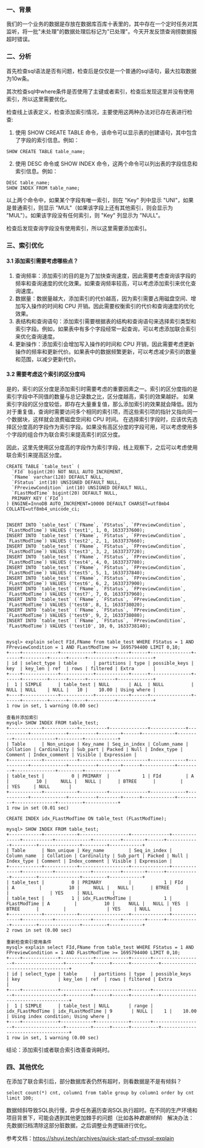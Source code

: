 
### 一、背景
 我们的一个业务的数据是存放在数据库百库十表里的，其中存在一个定时任务对其监听，将一批"未处理"的数据处理后标记为"已处理"。今天开发反馈查询捞数据报超时错误。

### 二、分析
首先检查sql语法是否有问题，检查后是仅仅是一个普通的sql语句，最大拉取数据为10w条。

其次检查sql中where条件是否使用了主键或者索引，检查后发现这里并没有使用索引，所以这里需要优化。

检查线上该表定义，检查添加索引情况，主要使用这两种办法对已存在表进行检查:
1. 使用 SHOW CREATE TABLE 命令，该命令可以显示表的创建语句，其中包含了字段的索引信息。例如：
```
SHOW CREATE TABLE table_name;
```
2. 使用 DESC 命令或 SHOW INDEX 命令，这两个命令可以列出表的字段信息和索引信息。例如：
```
DESC table_name;
SHOW INDEX FROM table_name;
```
以上两个命令中，如果某个字段有唯一索引，则在 "Key" 列中显示 "UNI"，如果是普通索引，则显示 "MUL"（如果该字段上还有其他索引，则会显示为 "MUL"）。如果该字段没有任何索引，则 "Key" 列显示为 "NULL"。

检查后发现查询字段没有使用索引，所以这里需要添加索引。

### 三、索引优化
#### 3.1 添加索引需要考虑哪些点？
1. 查询频率：添加索引的目的是为了加快查询速度，因此需要考虑查询该字段的频率和查询速度的优化效果。如果查询频率较高，可以考虑添加索引来优化查询速度。
2. 数据量：数据量越大，添加索引的代价越高，因为索引需要占用磁盘空间、增加写入操作的时间和 CPU 开销。因此需要权衡索引的代价和查询速度的优化效果。
3. 表结构和查询语句：添加索引需要根据表的结构和查询语句来选择索引类型和索引字段。例如，如果表中有多个字段经常一起查询，可以考虑添加联合索引来优化查询速度。
4. 更新操作：添加索引会增加写入操作的时间和 CPU 开销，因此需要考虑更新操作的频率和更新代价。如果表中的数据频繁更新，可以考虑减少索引的数量和范围，以减少更新代价。

#### 3.2 需要考虑这个索引的区分度吗
是的，索引的区分度是添加索引时需要考虑的重要因素之一。索引的区分度指的是索引字段中不同值的数量与总记录数之比，区分度越高，索引的效果越好。
如果索引字段的区分度较低，即存在大量重复值，那么添加索引的效果就会降低。因为对于重复值，查询时需要访问多个相同的索引项，而这些索引项的指针又指向同一个数据块，这样就会浪费磁盘空间和 CPU 时间。
在选择索引字段时，应该优先选择区分度高的字段作为索引字段。如果没有高区分度的字段可用，可以考虑使用多个字段的组合作为联合索引来提高索引的区分度。

因此，这里先使用区分度高的字段作为索引字段，线上观察下，之后可以考虑使用联合索引来提高区分度。
```
CREATE TABLE `table_test` (
  `FId` bigint(20) NOT NULL AUTO_INCREMENT,
  `FName` varchar(128) DEFAULT NULL,
  `FStatus` int(10) UNSIGNED DEFAULT NULL,
  `FPreviewCondition` int(10) UNSIGNED DEFAULT NULL,
  `FLastModTime` bigint(20) DEFAULT NULL,
  PRIMARY KEY (`FId`)
) ENGINE=InnoDB AUTO_INCREMENT=10000 DEFAULT CHARSET=utf8mb4 COLLATE=utf8mb4_unicode_ci;


INSERT INTO `table_test` (`FName`, `FStatus`, `FPreviewCondition`, `FLastModTime`) VALUES ('test1', 1, 0, 1633737600);
INSERT INTO `table_test` (`FName`, `FStatus`, `FPreviewCondition`, `FLastModTime`) VALUES ('test2', 2, 1, 1633737660);
INSERT INTO `table_test` (`FName`, `FStatus`, `FPreviewCondition`, `FLastModTime`) VALUES ('test3', 3, 2, 1633737720);
INSERT INTO `table_test` (`FName`, `FStatus`, `FPreviewCondition`, `FLastModTime`) VALUES ('test4', 4, 0, 1633737780);
INSERT INTO `table_test` (`FName`, `FStatus`, `FPreviewCondition`, `FLastModTime`) VALUES ('test5', 5, 1, 1633737840);
INSERT INTO `table_test` (`FName`, `FStatus`, `FPreviewCondition`, `FLastModTime`) VALUES ('test6', 6, 2, 1633737900);
INSERT INTO `table_test` (`FName`, `FStatus`, `FPreviewCondition`, `FLastModTime`) VALUES ('test7', 7, 0, 1633737960);
INSERT INTO `table_test` (`FName`, `FStatus`, `FPreviewCondition`, `FLastModTime`) VALUES ('test8', 8, 1, 1633738020);
INSERT INTO `table_test` (`FName`, `FStatus`, `FPreviewCondition`, `FLastModTime`) VALUES ('test9', 9, 2, 1633738080);
INSERT INTO `table_test` (`FName`, `FStatus`, `FPreviewCondition`, `FLastModTime`) VALUES ('test10', 10, 0, 1633738140);


mysql> explain select FId,FName from table_test WHERE FStatus = 1 AND FPreviewCondition = 1 AND FLastModTime >= 1695794400 LIMIT 0,10;
+----+-------------+------------+------------+------+---------------+------+---------+------+------+----------+-------------+
| id | select_type | table      | partitions | type | possible_keys | key  | key_len | ref  | rows | filtered | Extra       |
+----+-------------+------------+------------+------+---------------+------+---------+------+------+----------+-------------+
|  1 | SIMPLE      | table_test | NULL       | ALL  | NULL          | NULL | NULL    | NULL |   10 |    10.00 | Using where |
+----+-------------+------------+------------+------+---------------+------+---------+------+------+----------+-------------+
1 row in set, 1 warning (0.00 sec)

查看并添加索引
mysql> SHOW INDEX FROM table_test;
+------------+------------+----------+--------------+-------------+-----------+-------------+----------+--------+------+------------+---------+---------------+---------+------------+
| Table      | Non_unique | Key_name | Seq_in_index | Column_name | Collation | Cardinality | Sub_part | Packed | Null | Index_type | Comment | Index_comment | Visible | Expression |
+------------+------------+----------+--------------+-------------+-----------+-------------+----------+--------+------+------------+---------+---------------+---------+------------+
| table_test |          0 | PRIMARY  |            1 | FId         | A         |          10 |     NULL |   NULL |      | BTREE      |         |               | YES     | NULL       |
+------------+------------+----------+--------------+-------------+-----------+-------------+----------+--------+------+------------+---------+---------------+---------+------------+
1 row in set (0.01 sec)

CREATE INDEX idx_FLastModTime ON table_test (FLastModTime);

mysql> SHOW INDEX FROM table_test;
+------------+------------+------------------+--------------+--------------+-----------+-------------+----------+--------+------+------------+---------+---------------+---------+------------+
| Table      | Non_unique | Key_name         | Seq_in_index | Column_name  | Collation | Cardinality | Sub_part | Packed | Null | Index_type | Comment | Index_comment | Visible | Expression |
+------------+------------+------------------+--------------+--------------+-----------+-------------+----------+--------+------+------------+---------+---------------+---------+------------+
| table_test |          0 | PRIMARY          |            1 | FId          | A         |          10 |     NULL |   NULL |      | BTREE      |         |               | YES     | NULL       |
| table_test |          1 | idx_FLastModTime |            1 | FLastModTime | A         |          10 |     NULL |   NULL | YES  | BTREE      |         |               | YES     | NULL       |
+------------+------------+------------------+--------------+--------------+-----------+-------------+----------+--------+------+------------+---------+---------------+---------+------------+
2 rows in set (0.00 sec)

重新检查索引使用条件
mysql> explain select FId,FName from table_test WHERE FStatus = 1 AND FPreviewCondition = 1 AND FLastModTime >= 1695794400 LIMIT 0,10;
+----+-------------+------------+------------+-------+------------------+------------------+---------+------+------+----------+------------------------------------+
| id | select_type | table      | partitions | type  | possible_keys    | key              | key_len | ref  | rows | filtered | Extra                              |
+----+-------------+------------+------------+-------+------------------+------------------+---------+------+------+----------+------------------------------------+
|  1 | SIMPLE      | table_test | NULL       | range | idx_FLastModTime | idx_FLastModTime | 9       | NULL |    1 |    10.00 | Using index condition; Using where |
+----+-------------+------------+------------+-------+------------------+------------------+---------+------+------+----------+------------------------------------+
1 row in set, 1 warning (0.00 sec)
```

结论：添加索引或者联合索引改善查询耗时。

### 四、其他优化

在添加了联合索引后，部分数据库表仍然有超时，则看数据是不是有倾斜？

```
select count(*) cnt, column1 from table group by column1 order by cnt limit 100;
```

数据倾斜导致SQL执行慢，异步任务遍历查询SQL执行超时。在不同的生产环境和项目背景下，可能会遇到其他更加棘手的问题（比如各种*数据倾斜*）
解决办法：先数据归档清除这部分脏数据，之后调整业务逻辑进行优化。

参考文档：https://shuyi.tech/archives/quick-start-of-mysql-explain